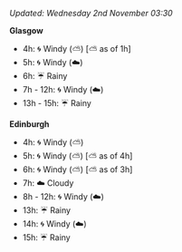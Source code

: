 *Updated: Wednesday 2nd November 03:30*

**Glasgow**

* 4h: :cyclone: Windy (:partly_sunny:) [:partly_sunny: as of 1h]
* 5h: :cyclone: Windy (:cloud:)
* 6h: :umbrella: Rainy
* 7h - 12h: :cyclone: Windy (:cloud:)
* 13h - 15h: :umbrella: Rainy

**Edinburgh**

* 4h: :cyclone: Windy (:partly_sunny:)
* 5h: :cyclone: Windy (:partly_sunny:) [:partly_sunny: as of 4h]
* 6h: :cyclone: Windy (:partly_sunny:) [:partly_sunny: as of 3h]
* 7h: :cloud: Cloudy
* 8h - 12h: :cyclone: Windy (:cloud:)
* 13h: :umbrella: Rainy
* 14h: :cyclone: Windy (:cloud:)
* 15h: :umbrella: Rainy
